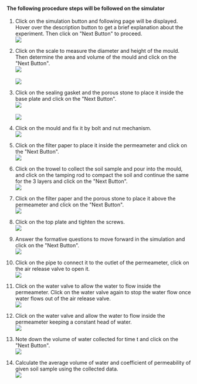 #### The following procedure steps will be followed on the simulator

1.	Click on the simulation button and following page will be displayed. Hover over the description button to get a brief explanation about the experiment. Then click on "Next Button" to proceed.</br>
<img src="images/1.png" /></br>

2. Click on the scale to measure the diameter and height of the mould. Then determine the area and volume of the mould and click on the "Next Button".</br>
<img src="images/3.png" /></br></br>
<img src="images/5.png" /></br>

3. Click on the sealing gasket and the porous stone to place it inside the base plate and click on the "Next Button".</br>
<img src="images/7.png" /></br></br>
<img src="images/8.png" /></br>

4. Click on the mould and fix it by bolt and nut mechanism.</br>
<img src="images/10.png" /></br>

5. Click on the filter paper to place it inside the permeameter and click on the "Next Button".</br>
<img src="images/13.png" /></br>

6. Click on the trowel to collect the soil sample and pour into the mould, and click on the tamping rod to compact the soil and continue the same for the 3 layers and click on the "Next Button".</br>
<img src="images/15.png" /></br>

7. Click on the filter paper and the porous stone to place it above the permeameter and click on the "Next Button".</br>
<img src="images/13.png" /></br>

8. Click on the top plate and tighten the screws.</br>
<img src="images/18.png" /></br>

9. Answer the formative questions to move forward in the simulation and click on the "Next Button".</br>
<img src="images/25.png" /></br>

10. Click on the pipe to connect it to the outlet of the permeameter, click on the air release valve to open it.</br>
<img src="images/27.png" /></br>

11. Click on the water valve to allow the water to flow inside the permeameter. Click on the water valve again to stop the water flow once water flows out  of the air release valve.</br>
<img src="images/32.png" /></br>

12. Click on the water valve and allow the water to flow inside the permeameter keeping a constant head of water.</br>
<img src="images/35.png" /></br>

13. Note down the volume of water collected for time t and click on the "Next Button".</br>
<img src="images/40.png" /></br>

14. Calculate the average volume of water and coefficient of permeability of given soil sample using the collected data.</br>
<img src="images/43.png" /></br>
